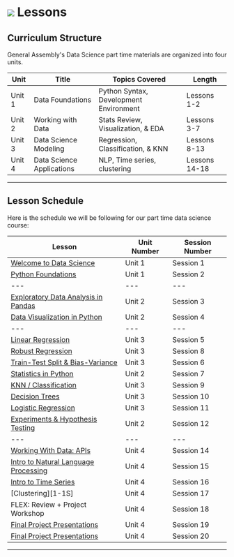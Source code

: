 # ![](https://ga-dash.s3.amazonaws.com/production/assets/logo-9f88ae6c9c3871690e33280fcf557f33.png) Lessons


<a id='course'></a>
## Curriculum Structure

General Assembly's Data Science part time materials are organized into four units.

| Unit   | Title  | Topics Covered  | Length |
| ---    | ---    |  ---     | ---    |
| Unit 1 | Data Foundations               | Python Syntax, Development Environment | Lessons 1-2 |
| Unit 2 | Working with Data              | Stats Review, Visualization, & EDA     | Lessons 3-7  |
| Unit 3 | Data Science Modeling          | Regression, Classification, & KNN      | Lessons 8-13  |
| Unit 4 | Data Science Applications      | NLP, Time series, clustering     | Lessons 14-18  |


---

<a id='schedule'></a>
## Lesson Schedule

Here is the schedule we will be following for our part time data science course:

Lesson  | Unit Number | Session Number |
--- | ---  | ---  |
[Welcome to Data Science][1-1A]                 | Unit 1 | Session 1 |
[Python Foundations][1-1B]                      | Unit 1 | Session 2 |
--- | ---  | ---  |
[Exploratory Data Analysis in Pandas][1-1C]     | Unit 2 | Session 3 |
[Data Visualization in Python][1-1D]            | Unit 2 | Session 4 |
--- | ---  | ---  |
[Linear Regression][1-1J]                       | Unit 3 | Session 5 |
[Robust Regression][1-1L]                       | Unit 3 | Session 8 |
[Train-Test Split & Bias-Variance][1-1K]        | Unit 3 | Session 6 |
[Statistics in Python][1-1E]                    | Unit 2 | Session 7 |
[KNN / Classification][1-1M]                    | Unit 3 | Session 9 |
[Decision Trees][1-1N]                          | Unit 3 | Session 10 |
[Logistic Regression][1-1O]                     | Unit 3 | Session 11 |
[Experiments & Hypothesis Testing][1-1F]        | Unit 2 | Session 12 |
--- | ---  | ---  |
[Working With Data: APIs][1-1P]                 | Unit 4 | Session 14 |
[Intro to Natural Language Processing][1-1Q]    | Unit 4 | Session 15 |
[Intro to Time Series][1-1R]                    | Unit 4 | Session 16 |
[Clustering][1-1S]                              | Unit 4 | Session 17 |
FLEX: Review + Project Workshop                 | Unit 4 | Session 18 |
[Final Project Presentations][1-1T]             | Unit 4 | Session 19 |
[Final Project Presentations][1-1T]             | Unit 4 | Session 20 |

[1-1A]: ./lessons/required/welcome-to-data-science/
[1-1B]: ./lessons/required/python-foundations/

[1-1C]: ./lessons/required/exploratory-data-analysis/
[1-1D]: ./lessons/required/data-visualization/
[1-1E]: ./lessons/required/statistics-refresher/
[1-1F]: ./lessons/required/experiments-hypothesis-tests/

[1-1J]: ./lessons/required/linear-regression/
[1-1K]: ./lessons/required/train-test-split-bias-variance/
[1-1L]: ./lessons/optional/robust-regression/
[1-1M]: ./lessons/required/knn-classification/
[1-1N]: ./lessons/optional/decision-trees/
[1-1O]: ./lessons/required/logistic-regression/

[1-1P]: ./lessons/required/working-with-api-data/
[1-1Q]: ./lessons/required/natural-language-processing/
[1-1R]: ./lessons/required/time-series-data/
[1-1R]: ./lessons/optional/clustering/

[1-1T]: ./projects/required/project-final/

---
